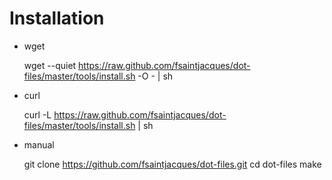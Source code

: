 # Installation

* wget

     wget --quiet https://raw.github.com/fsaintjacques/dot-files/master/tools/install.sh -O - | sh

* curl

     curl -L https://raw.github.com/fsaintjacques/dot-files/master/tools/install.sh | sh

* manual

     git clone https://github.com/fsaintjacques/dot-files.git
     cd dot-files
     make
